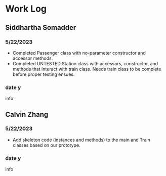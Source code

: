 # Work Log

## Siddhartha Somadder

### 5/22/2023

- Completed Passenger class with no-parameter constructor and accessor methods.
- Completed UNTESTED Station class with accessors, constructor, and methods that interact with train class. Needs train class to be complete before proper testing ensues.

### date y

info


## Calvin Zhang

### 5/22/2023

- Add skeleton code (instances and methods) to the main and Train classes based on our prototype.

### date y

info
